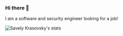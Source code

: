 ### Hi there 👋

I am a software and security engineer looking for a job!

![Savely Krasovsky's stats](https://github-readme-stats.vercel.app/api?username=L11R&show_icons=true&theme=tokyonight)

<!--
**L11R/L11R** is a ✨ _special_ ✨ repository because its `README.md` (this file) appears on your GitHub profile.

Here are some ideas to get you started:

- 🔭 I’m currently working on ...
- 🌱 I’m currently learning ...
- 👯 I’m looking to collaborate on ...
- 🤔 I’m looking for help with ...
- 💬 Ask me about ...
- 📫 How to reach me: ...
- 😄 Pronouns: ...
- ⚡ Fun fact: ...
-->
